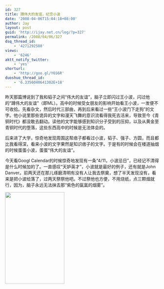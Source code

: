 ```yaml
---
id: 327
title: 蹲伟大的友谊，纪念小波
date: '2008-04-06T15:04:18+08:00'
author: Jay
layout: post
guid: 'http://ijay.net.cn/log/?p=327'
permalink: /2008/04/06/327
dsq_thread_id:
    - '4271292588'
views:
    - '6246'
aktt_notify_twitter:
    - 'yes'
shorturl:
    - 'http://goo.gl/Y6S6R'
duoshuo_thread_id:
    - '6.3356040641302E+18'
---
```


昨天那篇博说到了我和韬子之间“伟大的友谊”，脑子立即闪过王小波，闪过他的“蹲伟大的友谊”（即ML）。高中的时候受女朋友的影响开始看王小波，一发便不可收拾。先看杂文，然后时代三部曲，再到后来看过一些“王小波门下走狗”的文字。他小说里那些诡异的文字和漫天飞舞的意识流看得我死去活来，导致至今《青铜时代》都没敢去翻动。读他的文字能够感到知识分子受到的压抑，以及从黄金至青铜时代的堕落，这些东西高中的时候是无法体会的。

后来进了大学，惊奇地发现周围这帮痞子都看过小波，韬子、强子、方圆，而且都比我看得深，看来小波的文字果然是知识痞子的文字。于是有的时候会在楼道抽烟的时候蛋蛋小波，蛋蛋“伟大的友谊”。

今天看Googl Calendar的时候惊奇地发现有一条“4/11，小波忌日”，已经记不清得是什么时候加的了。一直感叹“天妒英才”，小波就是最好的例子，还有就是John Danver。前两天还在那儿琢磨清明有没有人让我去祭奠，想了半天发现没有，看来是把小波给落了，过两天祭祭他吧。不过祭他也方便，不用烧纸，点三颗烟就行，因为，脑子永远无法抹去那“紫色的氤氲的烟雾”。

<a href="http://www.jayxu.com/log/wp-content/uploads/2008/04/216682.jpg"><img class="aligncenter size-full wp-image-328" title="王小波" src="http://www.jayxu.com/log/wp-content/uploads/2008/04/216682.jpg" alt="" width="194" height="300" /></a>